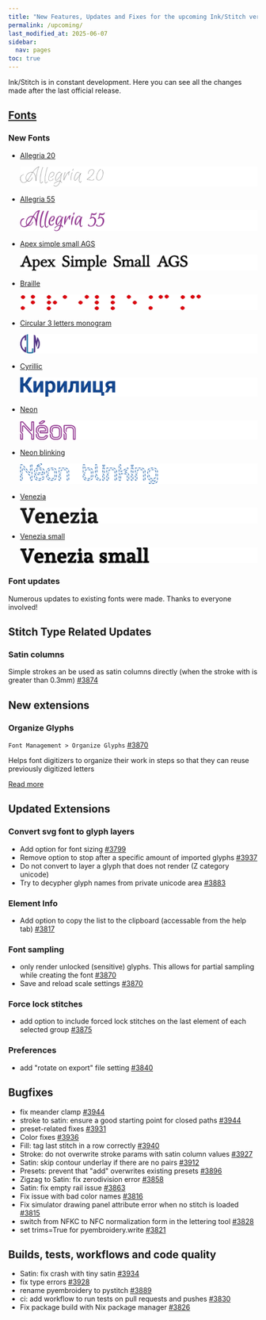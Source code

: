 ```yaml
---
title: "New Features, Updates and Fixes for the upcoming Ink/Stitch version"
permalink: /upcoming/
last_modified_at: 2025-06-07
sidebar:
  nav: pages
toc: true
---
```

Ink/Stitch is in constant development. Here you can see all the changes made after the last official release.

## [Fonts](/fonts/font-library)

### New Fonts

* [Allegria 20](/fonts/allegria/)

  ![Allegria 20](/assets/images/fonts/allegria20.png)
* [Allegria 55](/fonts/allegria/)

  ![Allegria 55](/assets/images/fonts/allegria55.png)
* [Apex simple small AGS](/fonts/apex/)

  ![Apex simple small](/assets/images/fonts/apex_simple_small_AGS.png)
* [Braille](/fonts/braille/)

  ![Braille](/assets/images/fonts/braille.png)
* [Circular 3 letters monogram](/fonts/circular-3letters-monogram/)

  ![Circular 3 letters monogram](/assets/images/fonts/circular_3letters_monogram.png)
* [Cyrillic](/fonts/cyrillic/)

  ![Cyrillic](/assets/images/fonts/cyrillic.png)
* [Neon](/fonts/neon/)

  ![Neon](/assets/images/fonts/neon.png)
* [Neon blinking](/fonts/neon/)

  ![Neon blinking](/assets/images/fonts/neon_blinking.png)
* [Venezia](/fonts/venezia/)

  ![Venezia](/assets/images/fonts/venezia.png)
* [Venezia small](/fonts/venezia/)

  ![Venezia](/assets/images/fonts/venezia_small.png)

### Font updates

Numerous updates to existing fonts were made. Thanks to everyone involved!

## Stitch Type Related Updates

### Satin columns

Simple strokes an be used as satin columns directly (when the stroke with is greater than 0.3mm) [#3874](https://github.com/inkstitch/inkstitch/pull/3874)

## New extensions

### Organize Glyphs

`Font Management > Organize Glyphs` [#3870](https://github.com/inkstitch/inkstitch/pull/3870)

Helps font digitizers to organize their work in steps so that they can reuse previously digitized letters

[Read more](/docs/font-tools/#organize-glyphs)

## Updated Extensions

### Convert svg font to glyph layers

* Add option for font sizing [#3799](https://github.com/inkstitch/inkstitch/pull/3799)
* Remove option to stop after a specific amount of imported glyphs [#3937](https://github.com/inkstitch/inkstitch/pull/3937)
* Do not convert to layer a glyph that does not render (Z category unicode)
* Try to decypher glyph names from private unicode area [#3883](https://github.com/inkstitch/inkstitch/pull/3883)

### Element Info

* Add option to copy the list to the clipboard (accessable from the help tab) [#3817](https://github.com/inkstitch/inkstitch/pull/3817)

### Font sampling

* only render unlocked (sensitive) glyphs. This allows for partial sampling while creating the font [#3870](https://github.com/inkstitch/inkstitch/pull/3870)
* Save and reload scale settings [#3870](https://github.com/inkstitch/inkstitch/pull/3870)

### Force lock stitches

* add option to include forced lock stitches on the last element of each selected group [#3875](https://github.com/inkstitch/inkstitch/pull/3875)

### Preferences

* add "rotate on export" file setting [#3840](https://github.com/inkstitch/inkstitch/pull/3840)

## Bugfixes

* fix meander clamp [#3944](https://github.com/inkstitch/inkstitch/pull/3945)
* stroke to satin: ensure a good starting point for closed paths [#3944](https://github.com/inkstitch/inkstitch/pull/3944)
* preset-related fixes [#3931](https://github.com/inkstitch/inkstitch/pull/3931)
* Color fixes [#3936](https://github.com/inkstitch/inkstitch/pull/3936)
* Fill: tag last stitch in a row correctly [#3940](https://github.com/inkstitch/inkstitch/pull/3940)
* Stroke: do not overwrite stroke params with satin column values [#3927](https://github.com/inkstitch/inkstitch/pull/3927)
* Satin: skip contour underlay if there are no pairs [#3912](https://github.com/inkstitch/inkstitch/pull/3912)
* Presets: prevent that "add" overwrites existing presets [#3896](https://github.com/inkstitch/inkstitch/pull/3896)
* Zigzag to Satin: fix zerodivision error [#3858](https://github.com/inkstitch/inkstitch/pull/3858)
* Satin: fix empty rail issue [#3863](https://github.com/inkstitch/inkstitch/pull/3863)
* Fix issue with bad color names [#3816](https://github.com/inkstitch/inkstitch/pull/3816)
* Fix simulator drawing panel attribute error when no stitch is loaded [#3815](https://github.com/inkstitch/inkstitch/pull/3815)
* switch from NFKC to NFC normalization form in the lettering tool [#3828](https://github.com/inkstitch/inkstitch/pull/3828)
* set trims=True for pyembroidery.write [#3821](https://github.com/inkstitch/inkstitch/pull/3821)

## Builds, tests, workflows and code quality

* Satin: fix crash with tiny satin [#3934](https://github.com/inkstitch/inkstitch/pull/3934)
* fix type errors [#3928](https://github.com/inkstitch/inkstitch/pull/3928)
* rename pyembroidery to pystitch [#3889](https://github.com/inkstitch/inkstitch/pull/3830)
* ci: add workflow to run tests on pull requests and pushes [#3830](https://github.com/inkstitch/inkstitch/pull/3830)
* Fix package build with Nix package manager [#3826](https://github.com/inkstitch/inkstitch/pull/3826)

